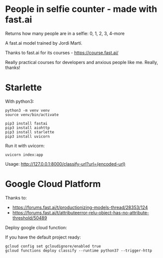# People in selfie counter - made with fast.ai

Returns how many people are in a selfie: 0, 1, 2, 3, 4-more

A fast.ai model trained by Jordi Martí.

Thanks to fast.ai for its courses - https://course.fast.ai/

Really practical courses for developers and anxious people like me. Really, thanks!

# Starlette

With python3:

```
python3 -m venv venv
source venv/bin/activate

pip3 install fastai
pip3 install aiohttp
pip3 install starlette
pip3 install uvicorn
```

Run it with uvicorn:
```
uvicorn index:app
```

Usage: http://127.0.0.1:8000/classify-url?url=(encoded-url)

# Google Cloud Platform

Thanks to:
- https://forums.fast.ai/t/productionizing-models-thread/28353/124
- https://forums.fast.ai/t/attributeerror-relu-object-has-no-attribute-threshold/50489

Deploy google cloud function:

If you have the default project ready:
```
gcloud config set gcloudignore/enabled true
gcloud functions deploy classify --runtime python37 --trigger-http
```

